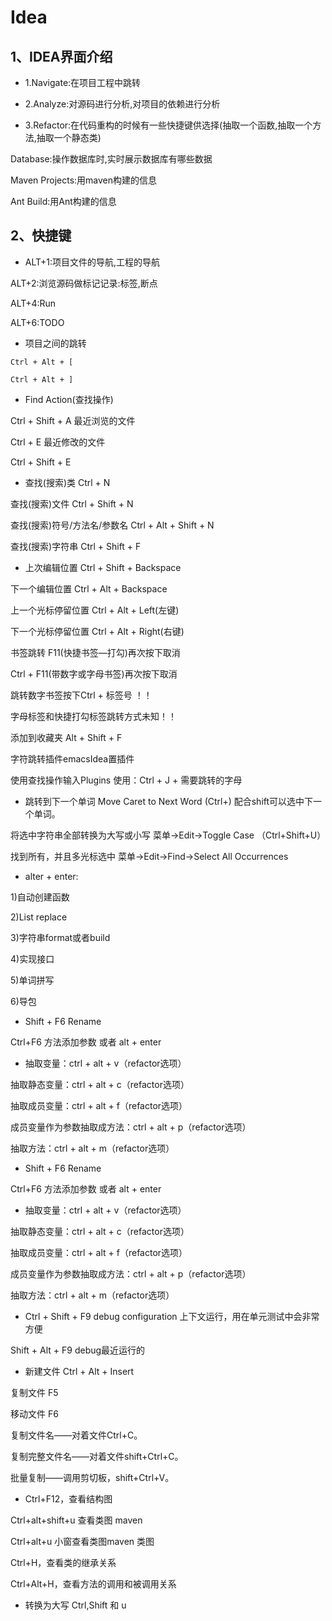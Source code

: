 # Idea

## 1、IDEA界面介绍

* 1.Navigate:在项目工程中跳转

* 2.Analyze:对源码进行分析,对项目的依赖进行分析

* 3.Refactor:在代码重构的时候有一些快捷键供选择(抽取一个函数,抽取一个方法,抽取一个静态类)

Database:操作数据库时,实时展示数据库有哪些数据

Maven Projects:用maven构建的信息

Ant Build:用Ant构建的信息

## 2、快捷键

* ALT+1:项目文件的导航,工程的导航

ALT+2:浏览源码做标记记录:标签,断点

ALT+4:Run

ALT+6:TODO

* 项目之间的跳转 

`Ctrl + Alt + [` 

`Ctrl + Alt + ]`

* Find Action(查找操作) 

Ctrl + Shift + A 最近浏览的文件 

Ctrl + E 最近修改的文件 

Ctrl + Shift + E 

* 查找(搜索)类 Ctrl + N 

查找(搜索)文件 Ctrl + Shift + N 

查找(搜索)符号/方法名/参数名 Ctrl + Alt + Shift + N 

查找(搜索)字符串 Ctrl + Shift + F

* 上次编辑位置 Ctrl + Shift + Backspace 

下一个编辑位置 Ctrl + Alt + Backspace 

上一个光标停留位置 Ctrl + Alt + Left(左键) 

下一个光标停留位置 Ctrl + Alt + Right(右键) 

书签跳转 F11(快捷书签—打勾)再次按下取消 

Ctrl + F11(带数字或字母书签)再次按下取消 

跳转数字书签按下Ctrl + 标签号 ！！

字母标签和快捷打勾标签跳转方式未知！！ 

添加到收藏夹 Alt + Shift + F 

字符跳转插件emacsIdea置插件 

使用查找操作输入Plugins 使用：Ctrl + J + 需要跳转的字母

* 跳转到下一个单词 Move Caret to Next Word (Ctrl+) 配合shift可以选中下一个单词。 

将选中字符串全部转换为大写或小写 菜单->Edit->Toggle Case （Ctrl+Shift+U） 

找到所有，并且多光标选中 菜单->Edit->Find->Select All Occurrences

* alter + enter: 

1)自动创建函数 

2)List replace 

3)字符串format或者build 

4)实现接口 

5)单词拼写 

6)导包

* Shift + F6 Rename 

Ctrl+F6 方法添加参数 或者 alt + enter

* 抽取变量：ctrl + alt + v（refactor选项）

抽取静态变量：ctrl + alt + c（refactor选项） 

抽取成员变量：ctrl + alt + f（refactor选项）

成员变量作为参数抽取成方法：ctrl + alt + p（refactor选项）

抽取方法：ctrl + alt + m（refactor选项）

* Shift + F6 Rename 

Ctrl+F6 方法添加参数 或者 alt + enter

* 抽取变量：ctrl + alt + v（refactor选项）

抽取静态变量：ctrl + alt + c（refactor选项） 

抽取成员变量：ctrl + alt + f（refactor选项）

成员变量作为参数抽取成方法：ctrl + alt + p（refactor选项）

抽取方法：ctrl + alt + m（refactor选项）

* Ctrl + Shift + F9 debug configuration 上下文运行，用在单元测试中会非常方便

Shift + Alt + F9 debug最近运行的

* 新建文件 Ctrl + Alt + Insert

复制文件 F5

移动文件 F6

复制文件名——对着文件Ctrl+C。

复制完整文件名——对着文件shift+Ctrl+C。

批量复制——调用剪切板，shift+Ctrl+V。

* Ctrl+F12，查看结构图

Ctrl+alt+shift+u 查看类图 maven 

Ctrl+alt+u 小窗查看类图maven 类图

Ctrl+H，查看类的继承关系

Ctrl+Alt+H，查看方法的调用和被调用关系


* 转换为大写 Ctrl,Shift 和 u







        
      

      
